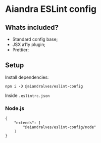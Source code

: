 # Aiandra ESLint config

## Whats included?

-   Standard config base;
-   JSX a11y plugin;
-   Prettier;

## Setup

Install dependencies:

```
npm i -D @aiandralves/eslint-config
```

Inside `.eslintrc.json`

### Node.js

```
{
    "extends": [
        "@aiandralves/eslint-config/node"
    ]
}
```
